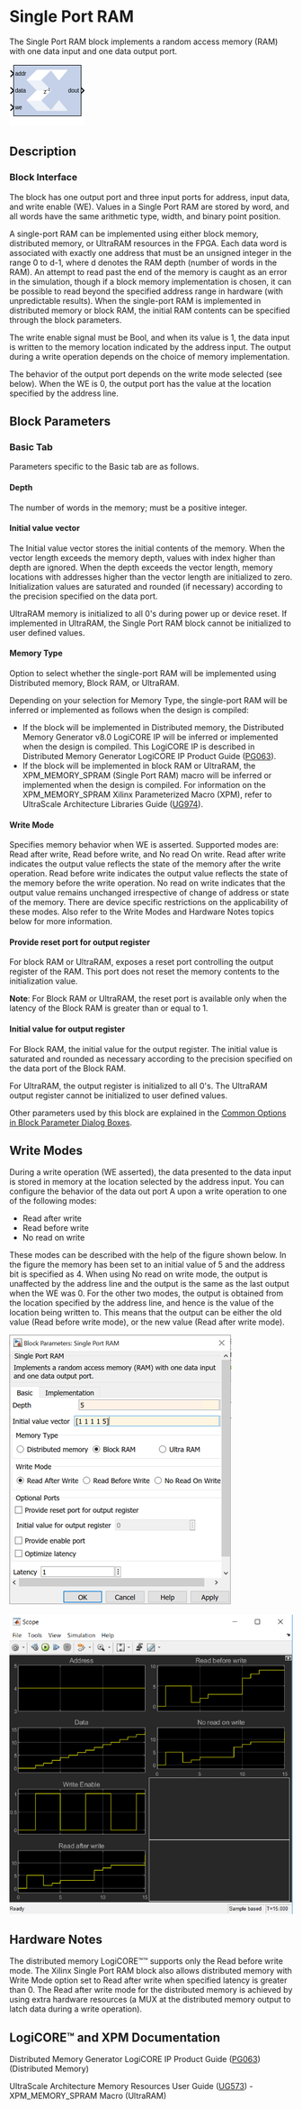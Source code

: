 # Single Port RAM

The Single Port RAM block implements a random access memory (RAM)
with one data input and one data output port.

![](./Images/block.png)

## Description

### Block Interface

The block has one output port and three input ports for address, input
data, and write enable (WE). Values in a Single Port RAM are stored by
word, and all words have the same arithmetic type, width, and binary
point position.

A single-port RAM can be implemented using either block memory,
distributed memory, or UltraRAM resources in the FPGA. Each data word is
associated with exactly one address that must be an unsigned integer in
the range 0 to d-1, where d denotes the RAM depth (number of words in
the RAM). An attempt to read past the end of the memory is caught as an
error in the simulation, though if a block memory implementation is
chosen, it can be possible to read beyond the specified address range in
hardware (with unpredictable results). When the single-port RAM is
implemented in distributed memory or block RAM, the initial RAM contents
can be specified through the block parameters.

The write enable signal must be Bool, and when its value is 1, the data
input is written to the memory location indicated by the address input.
The output during a write operation depends on the choice of memory
implementation.

The behavior of the output port depends on the write mode selected (see
below). When the WE is 0, the output port has the value at the location
specified by the address line.

## Block Parameters

### Basic Tab  

Parameters specific to the Basic tab are as follows.

#### Depth  
The number of words in the memory; must be a positive integer.

#### Initial value vector  
The Initial value vector stores the initial contents of the memory. When
the vector length exceeds the memory depth, values with index higher
than depth are ignored. When the depth exceeds the vector length, memory
locations with addresses higher than the vector length are initialized
to zero. Initialization values are saturated and rounded (if necessary)
according to the precision specified on the data port.

UltraRAM memory is initialized to all 0's during power up or device
reset. If implemented in UltraRAM, the Single Port RAM block cannot be
initialized to user defined values.

#### Memory Type  
Option to select whether the single-port RAM will be implemented using
Distributed memory, Block RAM, or UltraRAM.

Depending on your selection for Memory Type, the single-port RAM will be
inferred or implemented as follows when the design is compiled:

- If the block will be implemented in Distributed memory, the
  Distributed Memory Generator v8.0 LogiCORE IP will be inferred or
  implemented when the design is compiled. This LogiCORE IP is described
  in Distributed Memory Generator LogiCORE IP Product Guide
  ([PG063](https://docs.xilinx.com/access/sources/ud/document?isLatest=true&url=pg063-dist-mem-gen&ft:locale=en-US)).
- If the block will be implemented in block RAM or UltraRAM, the
  XPM_MEMORY_SPRAM (Single Port RAM) macro will be inferred or
  implemented when the design is compiled. For information on the
  XPM_MEMORY_SPRAM Xilinx Parameterized Macro (XPM), refer to UltraScale
  Architecture Libraries Guide
  ([UG974](https://docs.xilinx.com/access/sources/dita/map?Doc_Version=2022.2%20English&url=ug974-vivado-ultrascale-libraries)).

#### Write Mode  
Specifies memory behavior when WE is asserted. Supported modes are: Read
after write, Read before write, and No read On write. Read after write
indicates the output value reflects the state of the memory after the
write operation. Read before write indicates the output value reflects
the state of the memory before the write operation. No read on write
indicates that the output value remains unchanged irrespective of change
of address or state of the memory. There are device specific
restrictions on the applicability of these modes. Also refer to the
Write Modes and Hardware Notes topics below for more information.

#### Provide reset port for output register  
For block RAM or UltraRAM, exposes a reset port controlling the output
register of the RAM. This port does not reset the memory contents to the
initialization value.

**Note**: For Block RAM or UltraRAM, the reset port is available only when
the latency of the Block RAM is greater than or equal to 1.

#### Initial value for output register  
For Block RAM, the initial value for the output register. The initial
value is saturated and rounded as necessary according to the precision
specified on the data port of the Block RAM.

For UltraRAM, the output register is initialized to all 0's. The
UltraRAM output register cannot be initialized to user defined values.

Other parameters used by this block are explained in the [Common Options
in Block Parameter Dialog
Boxes](../../GEN/common-options/README.md).

## Write Modes

During a write operation (WE asserted), the data presented to the data
input is stored in memory at the location selected by the address input.
You can configure the behavior of the data out port A upon a write
operation to one of the following modes:

- Read after write
- Read before write
- No read on write

These modes can be described with the help of the figure shown below. In
the figure the memory has been set to an initial value of 5 and the
address bit is specified as 4. When using No read on write mode, the
output is unaffected by the address line and the output is the same as
the last output when the WE was 0. For the other two modes, the output
is obtained from the location specified by the address line, and hence
is the value of the location being written to. This means that the
output can be either the old value (Read before write mode), or the new
value (Read after write mode).


![](./Images/rzj1566417325083.png)


![](./Images/hsm1566416465747.png)

## Hardware Notes

The distributed memory LogiCORE™™ supports only the Read before write
mode. The Xilinx Single Port RAM block also allows distributed memory
with Write Mode option set to Read after write when specified latency is
greater than 0. The Read after write mode for the distributed memory is
achieved by using extra hardware resources (a MUX at the distributed
memory output to latch data during a write operation).

## LogiCORE™ and XPM Documentation

Distributed Memory Generator LogiCORE IP Product Guide
([PG063](https://docs.xilinx.com/access/sources/ud/document?isLatest=true&url=ug193&ft:locale=en-US))
(Distributed Memory)

UltraScale Architecture Memory Resources User Guide
([UG573](https://www.xilinx.com/cgi-bin/docs/ndoc?t=user_guides;d=ug573-ultrascale-memory-resources.pdf)) -
XPM_MEMORY_SPRAM Macro (UltraRAM)

